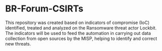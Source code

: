 # BR-Forum-CSIRTs
This repository was created based on indicators of compromise (IoC) identified, treated and analyzed on the Ransomware threat actor Lockbit.  The indicators will be used to feed the automation in carrying out data collection from open sources by the MISP, helping to identify and correct new threats.
